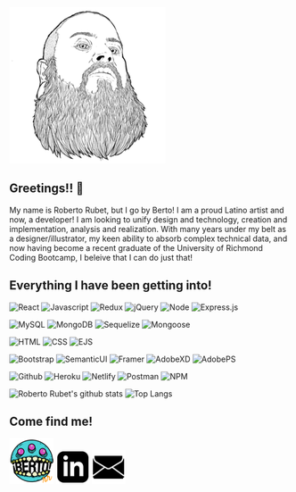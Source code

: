 ![my big face](./images/faceme280.png)

## Greetings!! 👋

My name is Roberto Rubet, but I go by Berto! I am a proud Latino artist and now, a developer! I am looking to unify design and technology, creation and implementation, analysis and realization. With many years under my belt as a designer/illustrator, my keen ability to absorb complex technical data, and now having become a recent graduate of the University of Richmond Coding Bootcamp, I beleive that I can do just that!

## Everything I have been getting into!

![React](https://img.shields.io/badge/Code-React-informational?style=flat-square&logo=React&logoColor=474747&color=474747&labelColor=ff9000) ![Javascript](https://img.shields.io/badge/Code-Javascript-informational?style=flat-square&logo=javascript&logoColor=474747&color=474747&labelColor=ff9000) ![Redux](https://img.shields.io/badge/Tools-Redux-informational?style=flat-square&logo=Redux&logoColor=474747&color=474747&labelColor=ff9000) ![jQuery](https://img.shields.io/badge/Code-jQuery-informational?style=flat-square&logo=jQuery&logoColor=474747&color=474747&labelColor=ff9000) ![Node](https://img.shields.io/badge/Code-Node.js-informational?style=flat-square&logo=node.js&logoColor=474747&color=474747&labelColor=ff9000) ![Express.js](https://img.shields.io/badge/Code-Express.js-informational?style=flat-square&logo=express&logoColor=474747&color=474747&labelColor=ff9000)

![MySQL](https://img.shields.io/badge/Database-MySQL-informational?style=flat-square&logo=mysql&logoColor=474747&color=474747&labelColor=ff9000) ![MongoDB](https://img.shields.io/badge/Database-MongoDB-informational?style=flat-square&logo=mongodb&logoColor=474747&color=474747&labelColor=ff9000) ![Sequelize](https://img.shields.io/badge/Tools-Sequelize-informational?style=flat-square&logo=sequelize&logoColor=474747&color=474747&labelColor=ff9000) ![Mongoose](https://img.shields.io/badge/Tools-mongoose-informational?style=flat-square&logo=mongoose&logoColor=474747&color=474747&labelColor=ff9000) 

![HTML](https://img.shields.io/badge/Code-HTML-informational?style=flat-square&logo=html5&logoColor=474747&color=474747&labelColor=ff9000) ![CSS](https://img.shields.io/badge/Code-CSS-informational?style=flat-square&logo=css3&logoColor=474747&color=474747&labelColor=ff9000) ![EJS](https://img.shields.io/badge/Code-EJS-informational?style=flat-square&logo=ejs-js&logoColor=474747&color=474747&labelColor=ff9000)

![Bootstrap](https://img.shields.io/badge/Style-Bootstrap-informational?style=flat-square&logo=bootstrap&logoColor=474747&color=474747&labelColor=ff9000) ![SemanticUI](https://img.shields.io/badge/Style-Semantic_UI-informational?style=flat-square&logo=semanticuireact&logoColor=474747&color=474747&labelColor=ff9000) ![Framer](https://img.shields.io/badge/Tools-Framer-informational?style=flat-square&logo=framer&logoColor=474747&color=474747&labelColor=ff9000) ![AdobeXD](https://img.shields.io/badge/Tools-AdobeXD-informational?style=flat-square&logo=adobexd&logoColor=474747&color=474747&labelColor=ff9000) ![AdobePS](https://img.shields.io/badge/Tools-AdobePS-informational?style=flat-square&logo=adobephotoshop&logoColor=474747&color=474747&labelColor=ff9000)

![Github](https://img.shields.io/badge/Tools-GitHub-informational?style=flat-square&logo=Github&logoColor=474747&color=474747&labelColor=ff9000) ![Heroku](https://img.shields.io/badge/Tools-Heroku-informational?style=flat-square&logo=Heroku&logoColor=474747&color=474747&labelColor=ff9000) ![Netlify](https://img.shields.io/badge/Tools-Netlify-informational?style=flat-square&logo=Netlify&logoColor=474747&color=474747&labelColor=ff9000) ![Postman](https://img.shields.io/badge/Tools-Postman-informational?style=flat-square&logo=postman&logoColor=474747&color=474747&labelColor=ff9000) ![NPM](https://img.shields.io/badge/Tools-NPM-informational?style=flat-square&logo=NPM&logoColor=474747&color=474747&labelColor=ff9000)


![Roberto Rubet's github stats](https://github-readme-stats.vercel.app/api?username=bertodemus&show_icons=true&title_color=FFFFFF&icon_color=ff9000&text_color=FFFFFF&bg_color=474747&hide_border=true)
![Top Langs](https://github-readme-stats.vercel.app/api/top-langs/?username=bertodemus&title_color=FFFFFF&icon_color=d84bbf&text_color=FFFFFF&bg_color=474747&hide_border=true&layout=compact)

## Come find me!

[![Berto's Website](./images/artlogo.png)](https://www.robertorubet.com) [![Linkedin](./images/linkedin60.png)](https://www.linkedin.com/in/roberto-rubet-3a76859?lipi=urn%3Ali%3Apage%3Ad_flagship3_profile_view_base_contact_details%3BM%2FYCJfmaSsq99IrQHrj1LA%3D%3D) [![Berto's Email](./images/email60.png)](mailto:roberto@robertorubet.com)


<!--
**Bertodemus/bertodemus** is a ✨ _special_ ✨ repository because its `README.md` (this file) appears on your GitHub 
-->
